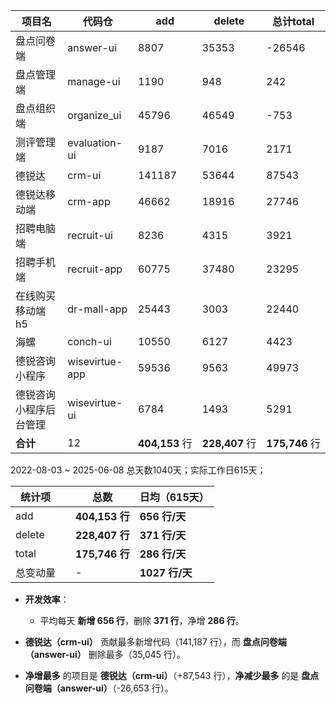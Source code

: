
| 项目名         | 代码仓            | add           | delete        | 总计total       |
| ----------- | -------------- | ------------- | ------------- | ------------- |
| 盘点问卷端       | answer-ui      | 8807          | 35353         | -26546        |
| 盘点管理端       | manage-ui      | 1190          | 948           | 242           |
| 盘点组织端       | organize_ui    | 45796         | 46549         | -753          |
| 测评管理端       | evaluation-ui  | 9187          | 7016          | 2171          |
| 德锐达         | crm-ui         | 141187        | 53644         | 87543         |
| 德锐达移动端      | crm-app        | 46662         | 18916         | 27746         |
| 招聘电脑端       | recruit-ui     | 8236          | 4315          | 3921          |
| 招聘手机端       | recruit-app    | 60775         | 37480         | 23295         |
| 在线购买移动端h5   | dr-mall-app    | 25443         | 3003          | 22440         |
| 海螺          | conch-ui       | 10550         | 6127          | 4423          |
| 德锐咨询小程序     | wisevirtue-app | 59536         | 9563          | 49973         |
| 德锐咨询小程序后台管理 | wisevirtue-ui  | 6784          | 1493          | 5291          |
| **合计**      | 12             | **404,153** 行 | **228,407** 行 | **175,746** 行 |
2022-08-03 ~ 2025-06-08 总天数1040天；实际工作日615天；



| 统计项    |     | 总数            | 日均（615天）     |
| ------ | --- | ------------- | ------------ |
| add    |     | **404,153 行** | **656 行/天**  |
| delete |     | **228,407 行** | **371 行/天**  |
| total  |     | **175,746 行** | **286 行/天**  |
| 总变动量   |     | -             | **1027 行/天** |

- **开发效率**：
    
    - 平均每天 **新增 656 行**，删除 **371 行**，净增 **286 行**。
    
- **德锐达（crm-ui）** 贡献最多新增代码（141,187 行），而 **盘点问卷端（answer-ui）** 删除最多（35,045 行）。
- **净增最多** 的项目是 **德锐达（crm-ui）**（+87,543 行），**净减少最多** 的是 **盘点问卷端（answer-ui）**（-26,653 行）。